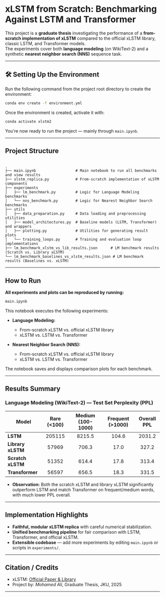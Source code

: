 # xLSTM from Scratch: Benchmarking Against LSTM and Transformer

This project is a **graduate thesis** investigating the performance of a **from-scratch implementation of xLSTM**  compared to the official xLSTM library, classic LSTM, and Transformer models.  
The experiments cover both **language modeling** (on WikiText-2) and a synthetic **nearest neighbor search (NNS)** sequence task.

---
## 🛠️ Setting Up the Environment

Run the following command from the project root directory to create the environment:

```bash
conda env create -f environment.yml
```

Once the environment is created, activate it with:

```bash
conda activate xlstm2
```

You're now ready to run the project — mainly through `main.ipynb`.

---


## Project Structure



```

.
├── main.ipynb                  # Main notebook to run all benchmarks and view results
├── xlstm_replica.py            # From-scratch implementation of xLSTM components
├── experiments
│   ├── lm_benchmark.py         # Logic for Language Modeling benchmarks
│   └── nns_benchmark.py        # Logic for Nearest Neighbor Search benchmarks
├── utils
│   ├── data_preparation.py     # Data loading and preprocessing utilities
│   ├── model_architectures.py  # Baseline models (LSTM, Transformer) and wrappers
│   ├── plotting.py             # Utilities for generating result plots
│   └── training_loops.py       # Training and evaluation loop implementations
├── lm_benchmark_xlstm_vs_lib_results.json      # LM benchmark results (Scratch vs. Library xLSTM)
└── lm_benchmark_baselines_vs_xlstm_results.json # LM benchmark results (Baselines vs. xLSTM)

```



---

## How to Run

**All experiments and plots can be reproduced by running:**

```python
main.ipynb
````

This notebook executes the following experiments:

* **Language Modeling:**

  * From-scratch xLSTM vs. official xLSTM library
  * xLSTM vs. LSTM vs. Transformer
* **Nearest Neighbor Search (NNS):**

  * From-scratch xLSTM vs. official xLSTM library
  * xLSTM vs. LSTM vs. Transformer

The notebook saves and displays comparison plots for each benchmark.

---

## Results Summary

### Language Modeling (WikiText-2) — Test Set Perplexity (PPL)

| Model             | Rare (<100) | Medium (100-1000) | Frequent (>1000) | Overall PPL |
| ----------------- | :---------: | :---------------: | :--------------: | :---------: |
| **LSTM**          |    205115   |       8215.5      |       104.6      |    2031.2   |
| **Library xLSTM** |    57969    |       706.3       |       17.0       |    327.2    |
| **Scratch xLSTM** |    51352    |       614.4       |       17.8       |    313.4    |
| **Transformer**   |    56597    |       656.5       |       18.3       |    331.5    |

* **Observation:**
  Both the scratch xLSTM and library xLSTM significantly outperform LSTM and match Transformer on frequent/medium words, with much lower PPL overall.

---

## Implementation Highlights

* **Faithful, modular xLSTM replica** with careful numerical stabilization.
* **Unified benchmarking pipeline** for fair comparison with LSTM, Transformer, and official xLSTM.
* **Extensible codebase** — add more experiments by editing `main.ipynb` or scripts in `experiments/`.

---

## Citation / Credits

* xLSTM: [Official Paper & Library](https://github.com/NVIDIA/transformer-lstm)
* Project by: *Mohamed Ali*, Graduate Thesis, JKU, 2025

---
